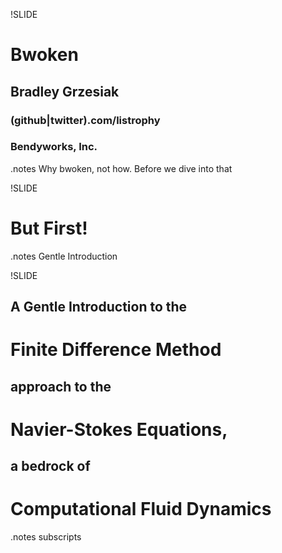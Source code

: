 !SLIDE
# Bwoken
## Bradley Grzesiak
### (github|twitter).com/listrophy
### Bendyworks, Inc.

.notes Why bwoken, not how. Before we dive into that

!SLIDE
# But First!

.notes Gentle Introduction

!SLIDE
## A Gentle Introduction to the
# Finite Difference Method
## approach to the
# Navier-Stokes Equations,
## a bedrock of
# Computational Fluid Dynamics

.notes subscripts
